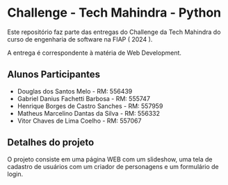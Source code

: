 # Challenge - Tech Mahindra - Python

Este repositório faz parte das entregas do Challenge da Tech Mahindra do curso de engenharia de software na FIAP ( 2024 ).

A entrega é correspondente à matéria de Web Development.

## Alunos Participantes

- Douglas dos Santos Melo - RM: 556439
- Gabriel Danius Fachetti Barbosa - RM: 555747
- Henrique Borges de Castro Sanches - RM: 557959
- Matheus Marcelino Dantas da Silva - RM: 556332
- Vitor Chaves de Lima Coelho - RM: 557067

## Detalhes do projeto

O projeto consiste em uma página WEB com um slideshow, uma tela de cadastro de usuários com um criador de personagens e um formulário de login.
